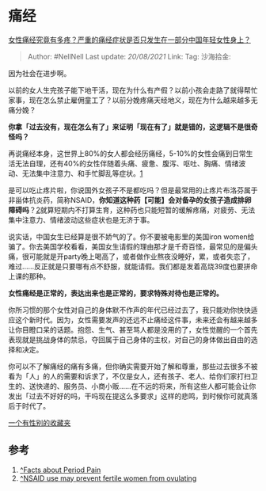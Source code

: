 # 痛经
[女性痛经究竟有多疼？严重的痛经症状是否只发生在一部分中国年轻女性身上？](https://www.zhihu.com/question/321299923/answer/695286878)

> Author: #NellNell
> Last update: *20/08/2021*
> Link:
> Tag:
> 沙海拾金:

因为社会在进步啊。

以前的女人生完孩子能下地干活，现在为什么有产假？以前小孩会走路了就得帮忙家事，现在怎么禁止雇佣童工了？以前分娩疼痛天经地义，现在为什么越来越多无痛分娩？

**你拿「过去没有，现在怎么有了」来证明「现在有了」就是错的，这逻辑不是很奇怪吗？**

再说痛经本身，这世界上80%的女人都会经历痛经，5-10%的女性会痛到日常生活无法自理，还有40%的女性伴随着头痛、疲惫、腹泻、呕吐、胸痛、情绪波动、无法集中注意力、和手忙脚乱等症状。[1](#ref_1)

是可以吃止疼片啦，你说国外女孩子不是都吃吗？但是最常用的止疼片布洛芬属于非甾体抗炎药，简称NSAID，**你知道这种药【可能】会对备孕的女孩子造成排卵障碍吗**？[2](#ref_2)就算短期内不打算生育，这种药也只能短暂的缓解疼痛，对疲劳、无法集中注意力、情绪波动这些症状也是无济于事。

说实话，中国女生已经算是很不娇气的了。你不要被电影里的美国iron women给骗了。你去美国学校看看，美国女生请假的理由那才是千奇百怪，最常见的是偏头痛，很可能就是开party晚上喝高了，或者做作业熬夜没睡好，累，或者失恋了，难过……反正就是只要哪有点不舒服，就能请假。我们都是发着高烧39度也要拼命上课的那种。

**女性痛经是正常的，表达出来也是正常的，要求特殊对待也是正常的。**

你所习惯的那个女性对自己的身体默不作声的年代已经过去了，我只能劝你快快适应这个新时代。因为，女性需要发声的还远不止痛经这件事，未来还会有越来越多让你目瞪口呆的话题。抱怨、生气、甚至骂人都是没用的了，女性觉醒的一个首先表现就是挑战身体的禁忌，夺回属于自己身体的主权，对自己的身体做出自由的选择和决定。

你可以不了解痛经的痛有多痛，但你确实需要开始了解和尊重，那些过去很多不被看为「人」的人的需要和诉求了，不仅是女人，还有孩子、老人、给你们家打扫卫生的、送快递的、服务员、小商小贩……在不远的将来，所有这些人都可能会让你发出「过去不好好的吗，干吗现在提这么多要求」这样的悲鸣，到时候你可就真落后于时代了。

[一个有性别的收藏夹](https://zhihu.com/collection/326955627)

## 参考

1.  [^](#ref_1_0)[Facts about Period Pain](https://www.womens-health-concern.org/help-and-advice/factsheets/period-pain/)
2.  [^](#ref_2_0)[NSAID use may prevent fertile women from ovulating](https://www.pharmaceutical-journal.com/news-and-analysis/nsaid-use-may-prevent-fertile-women-from-ovulating/20068779.article?firstPass=false)
